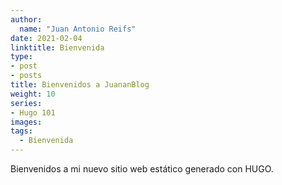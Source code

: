 ```yaml
---
author:
  name: "Juan Antonio Reifs"
date: 2021-02-04
linktitle: Bienvenida
type:
- post
- posts
title: Bienvenidos a JuananBlog
weight: 10
series:
- Hugo 101
images:
tags:
  - Bienvenida
---
```


Bienvenidos a mi nuevo sitio web estático generado con HUGO.
